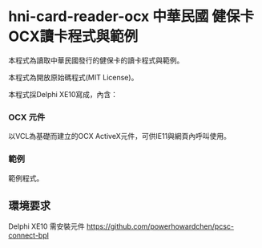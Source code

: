 # hni-card-reader-ocx 中華民國 健保卡 OCX讀卡程式與範例

本程式為讀取中華民國發行的健保卡的讀卡程式與範例。

本程式為開放原始碼程式(MIT License)。

本程式採Delphi XE10寫成，內含：

### OCX 元件
以VCL為基礎而建立的OCX ActiveX元件，可供IE11與網頁內呼叫使用。

### 範例
範例程式。

## 環境要求
Delphi XE10
需安裝元件 https://github.com/powerhowardchen/pcsc-connect-bpl
